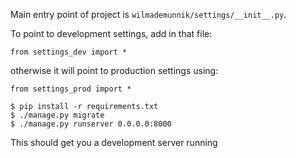 Main entry point of project is `wilmademunnik/settings/__init__.py`.

To point to development settings, add in that file:
```
from settings_dev import *
```

otherwise it will point to production settings using:
```
from settings_prod import *
```


```$ virtualenv venv && source venv/bin/activate
$ pip install -r requirements.txt
$ ./manage.py migrate
$ ./manage.py runserver 0.0.0.0:8000
```
This should get you a development server running
